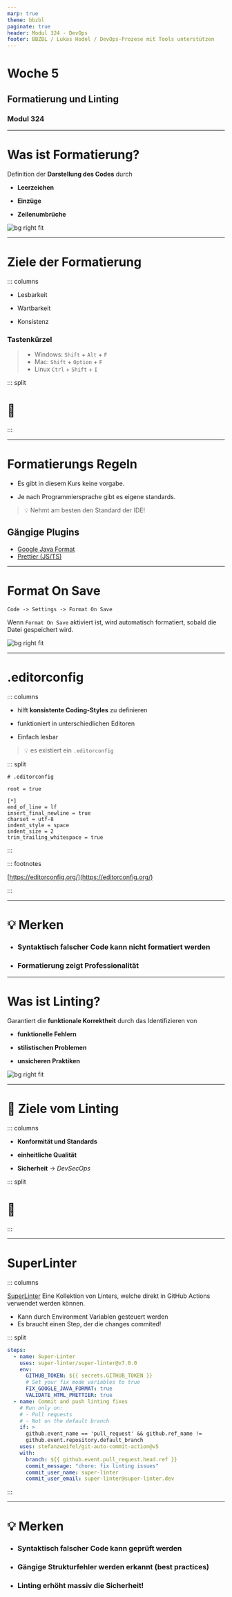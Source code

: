 ```yaml
---
marp: true
theme: bbzbl
paginate: true
header: Modul 324 - DevOps
footer: BBZBL / Lukas Hodel / DevOps-Prozese mit Tools unterstützen
---
```


<!-- _class: big center -->

# Woche 5

## Formatierung und Linting

### Modul 324

---

# Was ist Formatierung?

Definition der **Darstellung des Codes** durch

- **Leerzeichen**

- **Einzüge**
- **Zeilenumbrüche**

![bg right fit](./images/formating-html.gif)

---

# Ziele der Formatierung

::: columns

- Lesbarkeit

- Wartbarkeit
- Konsistenz

### Tastenkürzel

> - Windows: `Shift` + `Alt` + `F`
> - Mac: `Shift` + `Option` + `F`
> - Linux `Ctrl` + `Shift` + `I`

::: split

# <!--fit --> 💅

:::

---

# Formatierungs Regeln

- Es gibt in diesem Kurs keine vorgabe.

- Je nach Programmiersprache gibt es eigene standards.

> :bulb: Nehmt am besten den Standard der IDE!

## Gängige Plugins

- [Google Java Format](https://marketplace.visualstudio.com/items?itemName=wx-chevalier.google-java-format)
- [Prettier (JS/TS)](https://marketplace.visualstudio.com/items?itemName=esbenp.prettier-vscode)

---

# Format On Save

`Code -> Settings -> Format On Save`

Wenn `Format On Save` aktiviert ist, wird automatisch formatiert, sobald die
Datei gespeichert wird.

![bg right fit](images/vscode-settings-format-on-save.jpg)

---

# .editorconfig

::: columns

- hilft **konsistente Coding-Styles** zu definieren

- funktioniert in unterschiedlichen Editoren
- Einfach lesbar

> :bulb: es existiert ein `.editorconfig`

::: split

```editorconfig
# .editorconfig

root = true

[*]
end_of_line = lf
insert_final_newline = true
charset = utf-8
indent_style = space
indent_size = 2
trim_trailing_whitespace = true
```

:::

::: footnotes

[https://editorconfig.org/](https://editorconfig.org/)

:::

---

<!-- _class: big -->

# :bulb: Merken

- ### Syntaktisch falscher Code kann nicht formatiert werden
- ### Formatierung zeigt Professionalität

---

# Was ist Linting?

Garantiert die **funktionale Korrektheit** durch das Identifizieren von

- **funktionelle Fehlern**

- **stilistischen Problemen**
- **unsicheren Praktiken**

![bg right fit](./images/linting-htmlhint.jpg)

---

# :dart: Ziele vom Linting

::: columns

- **Konformität und Standards**

- **einheitliche Qualität**
- **Sicherheit** -> _DevSecOps_

::: split

# <!-- fit --> 👮

:::

---

# SuperLinter

::: columns

[SuperLinter](https://github.com/marketplace/actions/super-linter) Eine
Kollektion von Linters, welche direkt in GitHub Actions verwendet werden können.

- Kann durch Environment Variablen gesteuert werden
- Es braucht einen Step, der die changes commited!

::: split

```yaml
steps:
  - name: Super-Linter
    uses: super-linter/super-linter@v7.0.0
    env:
      GITHUB_TOKEN: ${{ secrets.GITHUB_TOKEN }}
      # Set your fix mode variables to true
      FIX_GOOGLE_JAVA_FORMAT: true
      VALIDATE_HTML_PRETTIER: true
  - name: Commit and push linting fixes
    # Run only on:
    # - Pull requests
    # - Not on the default branch
    if: >
      github.event_name == 'pull_request' && github.ref_name !=
      github.event.repository.default_branch
    uses: stefanzweifel/git-auto-commit-action@v5
    with:
      branch: ${{ github.event.pull_request.head.ref }}
      commit_message: "chore: fix linting issues"
      commit_user_name: super-linter
      commit_user_email: super-linter@super-linter.dev
```

:::

---

<!-- _class: big -->

# :bulb: Merken

- ### Syntaktisch falscher Code kann geprüft werden
- ### Gängige Strukturfehler werden erkannt (best practices)
- ### Linting erhöht massiv die Sicherheit!
